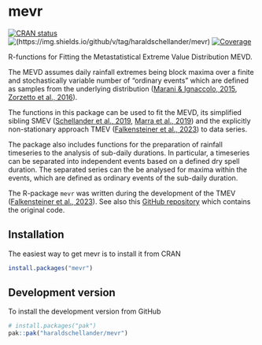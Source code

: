 
# mevr

<!-- badges: start -->
<!-- [![Lifecycle: experimental](https://img.shields.io/badge/lifecycle-experimental-orange.svg)](https://lifecycle.r-lib.org/articles/stages.html#experimental) -->
[![CRAN status](https://www.r-pkg.org/badges/version/mevr)](https://CRAN.R-project.org/package=mevr)
![(https://img.shields.io/github/v/tag/haraldschellander/mevr)](https://img.shields.io/github/v/tag/haraldschellander/mevr?include_prereleases)
[![Coverage](https://img.shields.io/codecov/c/github/haraldschellander/mevr)](https://app.codecov.io/gh/haraldschellander/mevr)
<!-- badges: end -->

R-functions for Fitting the Metastatistical Extreme Value Distribution MEVD. 

The MEVD assumes daily rainfall extremes being block maxima over a finite and stochastically variable number of “ordinary events” which are defined as samples from the underlying distribution ([Marani & Ignaccolo, 2015](https://doi.org/10.1016/j.advwatres.2015.03.001), [Zorzetto et al., 2016](https://doi.org/10.1002/2016GL069445)).

The functions in this package can be used to fit the MEVD, its simplified sibling SMEV ([Schellander et al., 2019](https://doi.org/10.1029/2019EA000557), [Marra et al., 2019](https://doi.org/10.1016/j.advwatres.2019.04.002)) and the explicitly non-stationary approach TMEV ([Falkensteiner et al., 2023](https://doi.org/10.1016/j.wace.2023.100601)) to data series.

The package also includes functions for the preparation of rainfall timeseries to the analysis of sub-daily durations. In particular, a timeseries can be separated into independent events based on a defined dry spell duration. The separated series can the be analysed for  maxima within the events, which are defined as ordinary events of the sub-daily duration.

The R-package `mevr` was written during the development of the TMEV ([Falkensteiner et al., 2023](https://doi.org/10.1016/j.wace.2023.100601)). See also this [GitHub repository](https://github.com/Falke96/extreme_precipitation_austria) which contains the original code.


## Installation

The easiest way to get mevr is to install it from CRAN
```r 
install.packages("mevr")
```


## Development version
To install the development version from GitHub

```r
# install.packages("pak")
pak::pak("haraldschellander/mevr")
```
